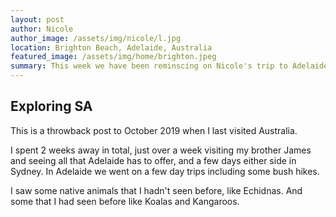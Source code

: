 ```yaml
---
layout: post
author: Nicole
author_image: /assets/img/nicole/l.jpg
location: Brighton Beach, Adelaide, Australia
featured_image: /assets/img/home/brighton.jpeg
summary: This week we have been reminscing on Nicole's trip to Adelaide in 2019.
---
```


## Exploring SA

This is a throwback post to October 2019 when I last visited Australia.

I spent 2 weeks away in total, just over a week visiting my brother James and seeing all that Adelaide has to offer, and a few days either side in Sydney. In Adelaide we went on a few day trips including some bush hikes.

I saw some native animals that I hadn't seen before, like Echidnas. And some that I had seen before like Koalas and Kangaroos.
